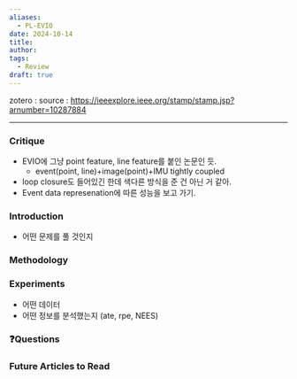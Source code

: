 ```yaml
---
aliases:
  - PL-EVIO
date: 2024-10-14
title: 
author: 
tags:
  - Review
draft: true
---
```


zotero : 
source : https://ieeexplore.ieee.org/stamp/stamp.jsp?arnumber=10287884

---
### Critique
- EVIO에 그냥 point feature, line feature를 붙인 논문인 듯.
	- event(point, line)+image(point)+IMU tightly coupled
- loop closure도 들어있긴 한데 색다른 방식을 준 건 아닌 거 같아.
- Event data represenation에 따른 성능을 보고 가기.
### Introduction



- 어떤 문제를 풀 것인지

### Methodology


### Experiments
- 어떤 데이터
- 어떤 정보를 분석했는지 (ate, rpe, NEES)


### ❓️Questions

### Future Articles to Read

